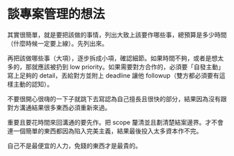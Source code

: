 # 談專案管理的想法

其實很簡單，就是要把該做的事情，列出大致上該要作哪些事，總預算是多少時間（什麼時候一定要上線）。先列出來。

再把該做哪些事（大項），逐步拆成小項，確認細節。如果時間不夠，或者是想太多的，那就應該被扔到 low priority。如果需要對方合作的，必須要「自發主動」寫上足夠的 detail，丟給對方並附上 deadline 讓他 followup（雙方都必須要有這樣主動的認知）。

不要很開心很嗨的一下子就跳下去寫認為自己擅長且很快的部分，結果因為沒有跟對方溝通結果很多東西必須重新來過。

重要且要花時間來回溝通的要先作。把 scope 釐清並且劃清楚結案邊界。才不會連一個簡單的東西都因為陷入完美主義，結果最後投入太多資本作不完。

自己不是最便宜的人力，免錢的東西才是最貴的。
